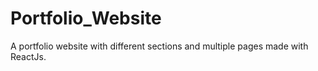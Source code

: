 # Portfolio_Website
A portfolio website with different sections  and multiple pages made with ReactJs.

